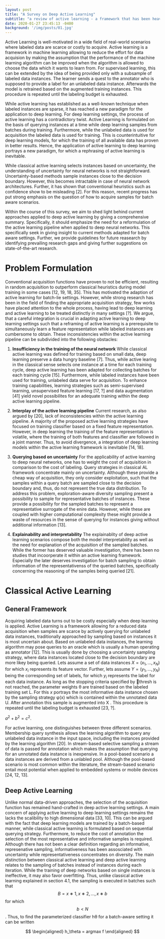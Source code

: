 ```yaml
---
layout: post
title: "A Survey on Deep Active Learning"
subtitle: "a review of active learning - a framework that has been heavily used in machine learning when the labelled instance are scarce or cumbersome to obtain"
date: 2020-01-27 23:45:13 -0400
background: '/img/posts/01.jpg'
---
```


Active Learning is well-motivated in a wide field of real-world scenarios where labeled data are scarce or costly to
acquire. Active learning is a framework in machine learning allowing to reduce the effort for data acquision by making
the assumption that the performance of the machine learning algorithm can be improved when the algorithm is allowed
to choose the data which it wants to learn from. For supervised learning, this can be extended by the idea of being
provided only with a subsample of labeled data instances. The learner sends a quest to the annotator who is supposed
to provide a label for an unlabeled data instance. Afterwards the model is retrained based on the augmented training
instances. This procedure is repeated until the labeling budget is exhausted. 

While active learning has established as a well-known technique when labeled instances are sparse,
it has reached a new paradigm for the application to deep learning. For deep learning settings, the process of active learning has a
contradictory twist. Active Learning is formulated on the basis of querying instances at a time while deep learning
samples from batches during training. Furthermore, while the unlabeled data is used for acquisition the labeled data
is used for training. This is counterintuitive for deep learning models, for which the training of all available data has
proven in better results. Hence, the application of active learning to deep learning portrays a new paradigm, for which a
rephrasing of active learning is inevitable.

While classical active learning selects instances based on uncertainty, the understanding of uncertainty for neural
networks is not straightforward. Uncertainty-based methods sample instances close to the decision boundary. However,
this becomes intractable in case of neural network architectures. Further, it has shown that conventional heuristics such
as confidence show to be misleading [2]. For this reason, recent progress has put strong emphasis on the question of
how to acquire samples for batch aware scenarios.

Within the course of this survey, we aim to shed light behind current approaches applied to deep active learning by
giving a comprehensive summary. Specifically, it should emphasize the need for a reformulation of the active learning
pipeline when applied to deep neural networks. This specifically seek in giving insight to current methods adapted for
batch aware settings. Further, we provide guidelines for future reasearch by identifying prevailing research gaps and
giving further suggestions on state-of-the-art research.

# Problem Formulation
Conventional acquisition functions have proven to not be efficient, resulting in random acquisition to outperform
classical heuristics during model training in some cases [12, 19, 18, 35]. This has motivated the adaption of active
learning for batch-lie settings. However, while strong research has been in the field of finding the appropriate acquisition
strategy, few works have placed attention to the whole process, having lead to deep learning and active learning to
be treated distinctly in many settings [?]. We argue, that a careful integration is crucial in adapting active learning
to deep learning settings such that a reframing of active learning is a prerequisite to simultaneously learn a feature
representation while labeled instances are cumbersome to obtain. These inconsistencies within the active learning
pipeline can be subdivided into the following obstacles:

1. **Insufficiency in the training of the neural network** While classical active learning was defined for training
based on small data, deep learning preserve a data hungry baseline [7]. Thus, while active learing in the
classical sense selects one instance at a time for each training cycle, deep active learning has been adapted
for collecting batches for each training cycle [15]. Furthermore, while labeled instances have been used
for training, unlabeled data serve for acquisition. To enhance training capabilities, learning strategies such
as semi-supervised learning, unsupervised feature learning [17, ?] and data augmentation [41] yield novel
possibilites for an adequate training within the deep active learning pipeline.

2. **Interplay of the active learning pipeline** Current research, as also argued by [20], lack of inconsistencies
within the active learning pipeline. A majority of the proposed active learning strategies have focused on
training classifier based on a fixed feature representation. However, in deep learning the training of the feature
representation is volatile, where the training of both features and classifier are followed in a joint manner. Thus,
to avoid divergence, a integration of deep learning models within the active learning framework is inevitable
[14, 18].

3. **Querying based on uncertainty** For the applicability of active learning to deep neural networks, one has to
weight the cost of acquisition in comparison to the cost of labeling. Query strategies in classical AL framework
concentrate mainly on uncertainty. Although these provide a cheap way of acquisition, they only consider
exploitation, such that the samples within a query batch are sampled close to the decision boundary and, thus,
do not represent the true data distribution. To address this problem, exploration-aware diversity sampling
present a possibility to sample for representative batches of instances. These provide a possibility for the
sampled batches to represent a representative surrogate of the enire data. However, while these are coupled
with higher computational complexity these might provide a waste of resources in the sense of querying for
instances giving without additional information [13].

4. **Explainability and interpretability** The explainablity of deep active learning scenarios compose both the
model interpretability as well as the need for explanation of the acquisition of the sampled batches. While
the former has deserved valuable investigation, there has been no studies that incoorperate it within an active
learning framework. Especially the later deserves investigation for batch sampling to obtain information of the
representativenss of the queried batches, specifically concerning the reasoning of the samples being queried
[21].



# Classical Active Learning
## General Framework
Acquiring labeled data turns out to be costly especially when deep learning is applied. Active Learning is a framework
allowing for a reduced data acquisition when samples are scarce by actively querying for unlabeled data instances,
traditionally approached by sampling based on instances it is most uncertain about. Based on unlabeled data instances,
the learning algorithm may pose queries to an oracle which is usually a human operating as annotator [12]. This is
usually done by choosing a uncertainty sampling strategy, where data instances located close to the decision boundary
are more likey being queried. Lets assume a set of data instances $`X = (x_1, ..., x_N)`$ for which $`x_i`$ represents its feature
vector. Further, lets assume $`Y = (y_1, ..., y_N)`$ being the corresponding set of labels, for which $`y_i`$ represents the label
for each data instance. As long as the stopping criteria specified by thresh is not reached, the parameter weights θ
are trained based on the labeled training set L. For this $`x`$ portrays the most informative data instance chosen by the
sampling strategy φ(x) which is contained within the unnotated data U. After annotation this sample is augmented into
X . This procedure is repeated until the labeling budget is exhausted [23, ?].

$`a^2+b^2=c^2`$.

For active learning, one distinguishes between three different scenarios. Membership query synthesis allows the
learning algorithm to query any unlabeled data instance in the input space, including the instances provided by the
learning algorithm [20]. In stream-based selective sampling a stream of data is passed for annotation which makes the
assumption that querying for an unnotated data instance is inexpensive. In a pool-based scenario a data instances are
derived from a unlabled pool. Although the pool-based scenario is most common within the literature, the stream-based
scenario entail most potential when applied to embedded systems or mobile devices [24, 12, 13].


## Deep Active Learning

Unlike normal data-driven approaches, the selection of the acquisition function has remained hand-crafted in deep active
learning settings. A main concern of applying active learning to deep learning settings remains the lacks the scalibility to
high dimensional data [33, 10]. This can be argued with the fact that deep learning models are trained by a batch-based
manner, while classical active learning is formulated based on sequential querying strategy. Furthermore, to reduce the
cost of annotation the selection of the most representative and informative samples is required. Although there has not
been a clear definition regarding an informative, represenative sampling, informativeness has been assosciated with uncertainty while representativeness concentrates on diversity.
The main distinction between classical active learning and deep active learning relates to the sampling of batches instead
of instances during each iteration. While the training of deep networks based on single instances is ineffective, it may
also favor overfitting. Thus, unlike classical active learning explained in section 4.1, the sampling is executed in batches
such that $$B = {x∗1, x∗2, ..., x∗b}$$ for which $$b < N$$. Thus, to find the parameterized classifier hθ for a batch-aware setting
it can be written

$$
\begin{aligned}
h_\theta = argmax f
\end{aligned}
$$
